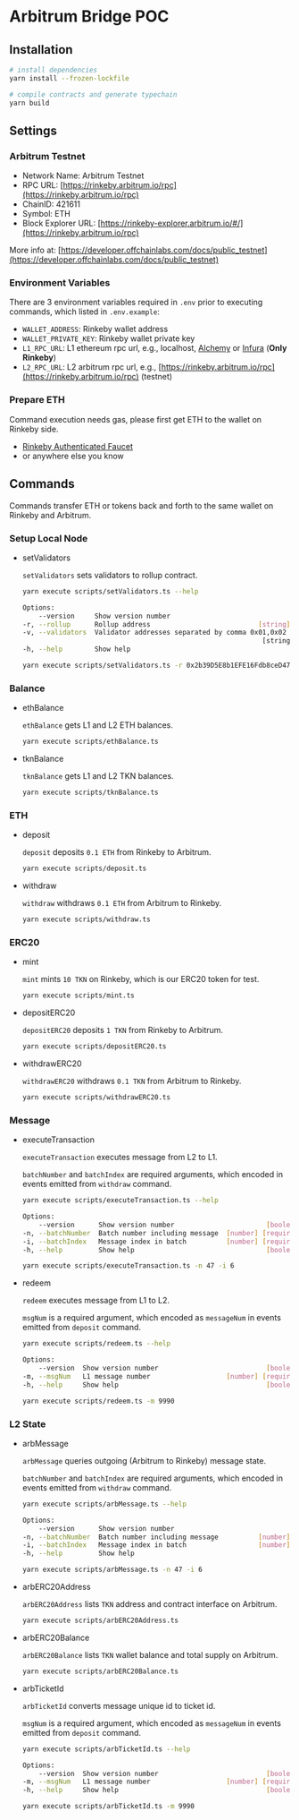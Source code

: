 # Arbitrum Bridge POC

## Installation

```sh
# install dependencies
yarn install --frozen-lockfile

# compile contracts and generate typechain
yarn build
```

## Settings

### Arbitrum Testnet

- Network Name: Arbitrum Testnet
- RPC URL: [https://rinkeby.arbitrum.io/rpc](https://rinkeby.arbitrum.io/rpc)
- ChainID: 421611
- Symbol: ETH
- Block Explorer URL: [https://rinkeby-explorer.arbitrum.io/#/](https://rinkeby.arbitrum.io/rpc)

More info at: [https://developer.offchainlabs.com/docs/public_testnet](https://developer.offchainlabs.com/docs/public_testnet)

### Environment Variables

There are 3 environment variables required in `.env` prior to executing commands, which listed in `.env.example`:

- `WALLET_ADDRESS`: Rinkeby wallet address
- `WALLET_PRIVATE_KEY`: Rinkeby wallet private key
- `L1_RPC_URL`: L1 ethereum rpc url, e.g., localhost, [Alchemy](https://www.alchemy.com/) or [Infura](https://infura.io/) (**Only Rinkeby**)
- `L2_RPC_URL`: L2 arbitrum rpc url, e.g., [https://rinkeby.arbitrum.io/rpc](https://rinkeby.arbitrum.io/rpc) (testnet)

### Prepare ETH

Command execution needs gas, please first get ETH to the wallet on Rinkeby  side.

- [Rinkeby Authenticated Faucet](https://faucet.rinkeby.io/)
- or anywhere else you know

## Commands

Commands transfer ETH or tokens back and forth to the same wallet on Rinkeby and Arbitrum.

### Setup Local Node

- setValidators

    `setValidators` sets validators to rollup contract.

    ```sh
    yarn execute scripts/setValidators.ts --help

    Options:
        --version     Show version number                                [boolean]
    -r, --rollup      Rollup address                           [string] [required]
    -v, --validators  Validator addresses separated by comma 0x01,0x02
                                                                [string] [required]
    -h, --help        Show help                                          [boolean]

    yarn execute scripts/setValidators.ts -r 0x2b39D5E8b1EFE16Fdb8ceD47c004733e345f4256 -v 0xf356cb4673c64e0928325029c9a628e9d16099a6,0xe6f31ad783a911b4c77d0c8429898aca788b9a9d
    ```

### Balance

- ethBalance

    `ethBalance` gets L1 and L2 ETH balances.

    ```sh
    yarn execute scripts/ethBalance.ts 
    ```

- tknBalance

    `tknBalance` gets L1 and L2 TKN balances.

    ```sh
    yarn execute scripts/tknBalance.ts
    ```

### ETH

- deposit

    `deposit` deposits `0.1 ETH` from Rinkeby to Arbitrum.

    ```sh
    yarn execute scripts/deposit.ts
    ```

- withdraw

    `withdraw` withdraws `0.1 ETH` from Arbitrum to Rinkeby.

    ```sh
    yarn execute scripts/withdraw.ts
    ```

### ERC20

- mint

    `mint` mints `10 TKN` on Rinkeby, which is our ERC20 token for test.

    ```sh
    yarn execute scripts/mint.ts 
    ```

- depositERC20

    `depositERC20` deposits `1 TKN` from Rinkeby to Arbitrum.

    ```sh
    yarn execute scripts/depositERC20.ts
    ```

- withdrawERC20

    `withdrawERC20` withdraws `0.1 TKN` from Arbitrum to Rinkeby.

    ```sh
    yarn execute scripts/withdrawERC20.ts
    ```

### Message

- executeTransaction

    `executeTransaction` executes message from L2 to L1.

    `batchNumber` and `batchIndex` are required arguments, which encoded in events emitted from `withdraw` command.

    ```sh
    yarn execute scripts/executeTransaction.ts --help

    Options:
        --version      Show version number                       [boolean]
    -n, --batchNumber  Batch number including message  [number] [required]
    -i, --batchIndex   Message index in batch          [number] [required]
    -h, --help         Show help                                 [boolean]

    yarn execute scripts/executeTransaction.ts -n 47 -i 6
    ```

- redeem

    `redeem` executes message from L1 to L2.

    `msgNum` is a required argument, which encoded as `messageNum` in events emitted from `deposit` command.

    ```sh
    yarn execute scripts/redeem.ts --help

    Options:
        --version  Show version number                           [boolean]
    -m, --msgNum   L1 message number                   [number] [required]
    -h, --help     Show help                                     [boolean]

    yarn execute scripts/redeem.ts -m 9990
    ```

### L2 State

- arbMessage

    `arbMessage` queries outgoing (Arbitrum to Rinkeby) message state.

    `batchNumber` and `batchIndex` are required arguments, which encoded in events emitted from `withdraw` command.

    ```sh
    yarn execute scripts/arbMessage.ts --help

    Options:
        --version      Show version number                               [boolean]
    -n, --batchNumber  Batch number including message          [number] [required]
    -i, --batchIndex   Message index in batch                  [number] [required]
    -h, --help         Show help                                         [boolean]

    yarn execute scripts/arbMessage.ts -n 47 -i 6
    ```

- arbERC20Address

    `arbERC20Address` lists `TKN` address and contract interface on Arbitrum.

    ```sh
    yarn execute scripts/arbERC20Address.ts
    ```

- arbERC20Balance

    `arbERC20Balance` lists `TKN` wallet balance and total supply on Arbitrum.

    ```sh
    yarn execute scripts/arbERC20Balance.ts 
    ```

- arbTicketId

    `arbTicketId` converts message unique id to ticket id.

    `msgNum` is a required argument, which encoded as `messageNum` in events emitted from `deposit` command.

    ```sh
    yarn execute scripts/arbTicketId.ts --help

    Options:
        --version  Show version number                           [boolean]
    -m, --msgNum   L1 message number                   [number] [required]
    -h, --help     Show help                                     [boolean]
    
    yarn execute scripts/arbTicketId.ts -m 9990
    ```
